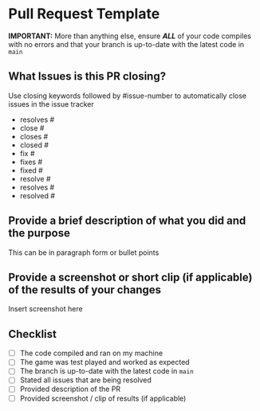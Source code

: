 # Pull Request Template
**IMPORTANT:** More than anything else, ensure ***ALL*** of your code compiles with no errors and that your branch is up-to-date with the latest code in `main`

## What Issues is this PR closing?

Use closing keywords followed by #issue-number to automatically close issues in the issue tracker

- resolves #
- close #
- closes #
- closed #
- fix #
- fixes #
- fixed #
- resolve #
- resolves #
- resolved #

## Provide a brief description of what you did and the purpose

This can be in paragraph form or bullet points

## Provide a screenshot or short clip (if applicable) of the results of your changes

Insert screenshot here

## Checklist

- [ ] The code compiled and ran on my machine
- [ ] The game was test played and worked as expected
- [ ] The branch is up-to-date with the latest code in `main`
- [ ] Stated all issues that are being resolved
- [ ] Provided description of the PR
- [ ] Provided screenshot / clip of results (if applicable)